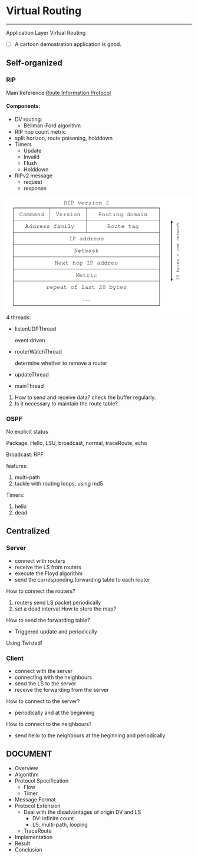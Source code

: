 # Virtual Routing
------
Application Layer Virtual Routing

- [ ] A cartoon demostration application is good.

## Self-organized 
### RIP
Main Reference:[Route Information Protocol](https://en.wikipedia.org/wiki/Routing_Information_Protocol#RIPng)
#### Components:
+ DV routing:
    * Bellman-Ford algorithm
+ RIP hop count metric
+ split horizon, route poisoning, holddown
+ Timers
    * Update
    * Invaild
    * Flush
    * Holddown
+ RIPv2 message
    * request
    * response

![RIPv2 message](https://github.com/Leo-xh/Virtual-Routing/blob/master/imgs/RIPv2-message.PNG)
4 threads:

+ listenUDPThread

    event driven

+ routerWatchThread

    determine whether to remove a router

+ updateThread
+ mainThread

1. How to send and receive data?
    check the buffer regularly.
2. Is it necessary to maintain the route table?

### OSPF
No explicit status

Package: Hello, LSU, broadcast, normal, traceRoute, echo

Broadcast: RPF

features:
1. multi-path
2. tackle with routing loops, using md5

Timers:
1. hello
2. dead

## Centralized

### Server
+ connect with routers 
+ receive the LS from routers
+ execute the Floyd algorithm
+ send the corresponding forwarding table to each router

How to connect the routers?
1. routers send LS packet periodically
2. set a dead interval
How to store the map?

How to send the forwarding table?
+ Triggered update and periodically

Using Twisted!

### Client
+ connect with the server
+ connecting with the neighbours
+ send the LS to the server
+ receive the forwarding from the server

How to connect to the server?
+ periodically and at the beginning

How to connect to the neighbours?
+ send hello to the neighbours at the beginning and periodically



## DOCUMENT
+ Overview
+ Algorithm
+ Protocol Specification
    * Flow
    * Timer
+ Message Format
+ Protocol Extension
    * Deal with the disadvantages of origin DV and LS
        - DV: infinite count
        - LS: multi-path, looping
    * TraceRoute
+ Implementation
+ Result
+ Conclusion